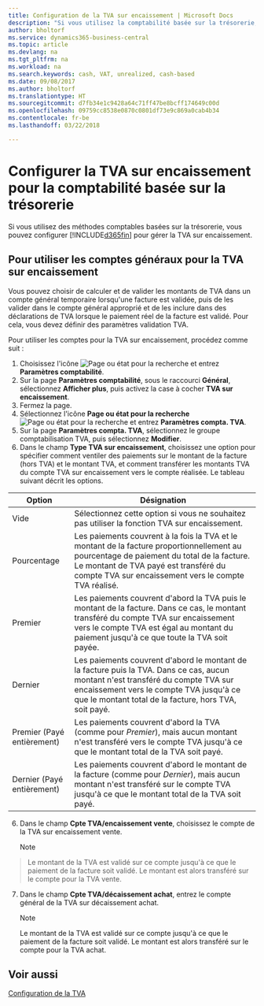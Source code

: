 ```yaml
---
title: Configuration de la TVA sur encaissement | Microsoft Docs
description: "Si vous utilisez la comptabilité basée sur la trésorerie, vous pouvez spécifier comment gérer la TVA sur encaissement pour les ventes et les achats."
author: bholtorf
ms.service: dynamics365-business-central
ms.topic: article
ms.devlang: na
ms.tgt_pltfrm: na
ms.workload: na
ms.search.keywords: cash, VAT, unrealized, cash-based
ms.date: 09/08/2017
ms.author: bholtorf
ms.translationtype: HT
ms.sourcegitcommit: d7fb34e1c9428a64c71ff47be8bcff174649c00d
ms.openlocfilehash: 09759cc8538e0870c0801df73e9c869a0cab4b34
ms.contentlocale: fr-be
ms.lasthandoff: 03/22/2018

---
```


# <a name="set-up-unrealized-vat-for-cash-based-accounting"></a>Configurer la TVA sur encaissement pour la comptabilité basée sur la trésorerie
Si vous utilisez des méthodes comptables basées sur la trésorerie, vous pouvez configurer [!INCLUDE[d365fin](includes/d365fin_md.md)] pour gérer la TVA sur encaissement.

## <a name="to-use-general-ledger-accounts-for-unrealized-vat"></a>Pour utiliser les comptes généraux pour la TVA sur encaissement
Vous pouvez choisir de calculer et de valider les montants de TVA dans un compte général temporaire lorsqu'une facture est validée, puis de les valider dans le compte général approprié et de les inclure dans des déclarations de TVA lorsque le paiement réel de la facture est validé. Pour cela, vous devez définir des paramètres validation TVA.

Pour utiliser les comptes pour la TVA sur encaissement, procédez comme suit :
1. Choisissez l'icône ![Page ou état pour la recherche](media/ui-search/search_small.png "icône Page ou état pour la recherche") et entrez **Paramètres comptabilité**.
2. Sur la page **Paramètres comptabilité**, sous le raccourci **Général**, sélectionnez **Afficher plus**, puis activez la case à cocher **TVA sur encaissement**.
3. Fermez la page.
4. Sélectionnez l'icône **Page ou état pour la recherche** ![Page ou état pour la recherche](media/ui-search/search_small.png "Icône Page ou état pour la recherche") et entrez **Paramètres compta. TVA**.
5. Sur la page **Paramètres compta. TVA**, sélectionnez le groupe comptabilisation TVA, puis sélectionnez **Modifier**.
6. Dans le champ **Type TVA sur encaissement**, choisissez une option pour spécifier comment ventiler des paiements sur le montant de la facture (hors TVA) et le montant TVA, et comment transférer les montants TVA du compte TVA sur encaissement vers le compte réalisée. Le tableau suivant décrit les options.

| Option | Désignation |
| --- | --- |
| Vide | Sélectionnez cette option si vous ne souhaitez pas utiliser la fonction TVA sur encaissement. |
| Pourcentage | Les paiements couvrent à la fois la TVA et le montant de la facture proportionnellement au pourcentage de paiement du total de la facture. Le montant de TVA payé est transféré du compte TVA sur encaissement vers le compte TVA réalisé. |
| Premier | Les paiements couvrent d'abord la TVA puis le montant de la facture. Dans ce cas, le montant transféré du compte TVA sur encaissement vers le compte TVA est égal au montant du paiement jusqu'à ce que toute la TVA soit payée. |
| Dernier | Les paiements couvrent d'abord le montant de la facture puis la TVA. Dans ce cas, aucun montant n'est transféré du compte TVA sur encaissement vers le compte TVA jusqu'à ce que le montant total de la facture, hors TVA, soit payé. |
| Premier (Payé entièrement) | Les paiements couvrent d'abord la TVA (comme pour _Premier_), mais aucun montant n'est transféré vers le compte TVA jusqu'à ce que le montant total de la TVA soit payé. |
| Dernier (Payé entièrement) | Les paiements couvrent d'abord le montant de la facture (comme pour _Dernier_), mais aucun montant n'est transféré sur le compte TVA jusqu'à ce que le montant total de la TVA soit payé. |

6. Dans le champ **Cpte TVA/encaissement vente**, choisissez le compte de la TVA sur encaissement vente.

    > [!NOTE]  
>   Le montant de la TVA est validé sur ce compte jusqu'à ce que le paiement de la facture soit validé. Le montant est alors transféré sur le compte pour la TVA vente.
7. Dans le champ **Cpte TVA/décaissement achat**, entrez le compte général de la TVA sur décaissement achat.

    > [!NOTE]  
    >   Le montant de la TVA est validé sur ce compte jusqu'à ce que le paiement de la facture soit validé. Le montant est alors transféré sur le compte pour la TVA achat.

## <a name="see-also"></a>Voir aussi
[Configuration de la TVA](finance-setup-vat.md)

